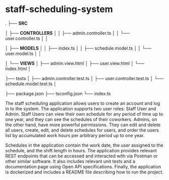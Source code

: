 # staff-scheduling-system

.
├── **SRC**

│   ├── **CONTROLLERS**
│   │   ├── admin.controller.ts
│   │   └── user.controller.ts
│   │

│   ├── **MODELS**
│   │   ├── index.ts
│   │   ├── schedule.model.ts
│   │   └── user.model.ts
│   │

│   └── **VIEWS**
│       ├── admin.view.html
│       ├── user.view.html
│       └── index.html
│

├── tests
│   ├── admin.controller.test.ts
│   ├── user.controller.test.ts
│   └── schedule.model.test.ts
│

├── package.json
├── tsconfig.json
└── index.ts



The staff scheduling application allows users to create an account and log in to the system. The application supports two user roles: Staff User and Admin. Staff Users can view their own schedule for any period of time up to one year, and they can see the schedules of their coworkers. Admins, on the other hand, have more powerful permissions. They can edit and delete all users, create, edit, and delete schedules for users, and order the users list by accumulated work hours per arbitrary period up to one year.

Schedules in the application contain the work date, the user assigned to the schedule, and the shift length in hours. The application provides relevant REST endpoints that can be accessed and interacted with via Postman or other similar software. It also includes relevant unit tests and a documentation page using Open API specifications. Finally, the application is dockerized and includes a README file describing how to run the project.
